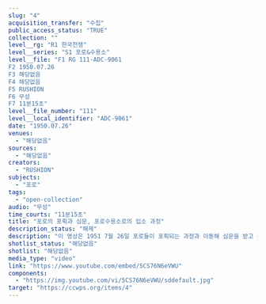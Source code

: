 ```yaml
---
slug: "4"
acquisition_transfer: "수집"
public_access_status: "TRUE"
collection: ""
level__rg: "R1 한국전쟁"
level__series: "S1 포로&수용소"
level__file: "F1 RG 111-ADC-9061
F2 1950.07.26
F3 해당없음 
F4 해당없음 
F5 RUSHION
F6 무성
F7 11분15초"
level__file_number: "111"
level__local_identifier: "ADC-9061"
date: "1950.07.26"
venues: 
  - "해당없음"
sources: 
  - "해당없음"
creators: 
  - "RUSHION"
subjects: 
  - "포로"
tags: 
  - "open-collection"
audio: "무성"
time_courts: "11분15초"
title: "포로의 포획과 심문, 포로수용소로의 입소 과정"
description_status: "해제"
description: "이 영상은 1951 7월 26일 포로들이 포획되는 과정과 이동해 심문을 받고 수용소로 다시 수용되는 과정을 보여주고 있다."
shotlist_status: "해당없음"
shotlist: "해당없음"
media_type: "video"
link: "https://www.youtube.com/embed/5CS76N6eVWU"
components: 
  - "https://img.youtube.com/vi/5CS76N6eVWU/sddefault.jpg"
target: "https://ccwps.org/items/4"
---
```

